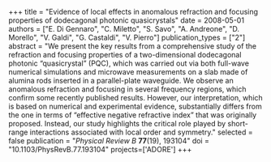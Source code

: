 +++
title = "Evidence of local effects in anomalous refraction and focusing properties of dodecagonal photonic quasicrystals"
date = 2008-05-01
authors = ["E. Di Gennaro", "C. Miletto", "S. Savo", "A. Andreone", "D. Morello", "V. Galdi", "G. Castaldi", "V. Pierro"]
publication_types = ["2"]
abstract = "We present the key results from a comprehensive study of the refraction and focusing properties of a two-dimensional dodecagonal photonic “quasicrystal” (PQC), which was carried out via both full-wave numerical simulations and microwave measurements on a slab made of alumina rods inserted in a parallel-plate waveguide. We observe an anomalous refraction and focusing in several frequency regions, which confirm some recently published results. However, our interpretation, which is based on numerical and experimental evidence, substantially differs from the one in terms of “effective negative refractive index” that was originally proposed. Instead, our study highlights the critical role played by short-range interactions associated with local order and symmetry."
selected = false
publication = "*Physical Review B* **77**(19), 193104"
doi = "10.1103/PhysRevB.77.193104"
projects=['ADORE']
+++

